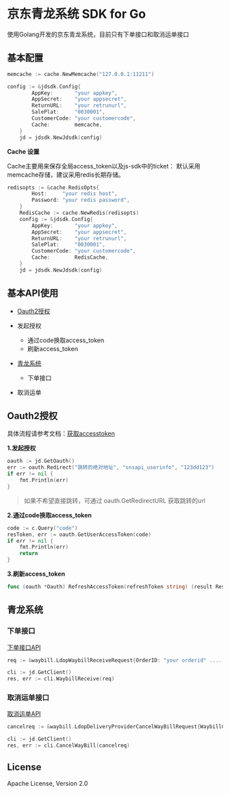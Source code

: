 # 京东青龙系统 SDK for Go

使用Golang开发的京东青龙系统，目前只有下单接口和取消运单接口

## 基本配置

```go
memcache := cache.NewMemcache("127.0.0.1:11211")

config := &jdsdk.Config{
		AppKey:       "your appkey",
		AppSecret:    "your appsecret",
		ReturnURL:    "your retrunurl",
		SalePlat:     "0030001",
		CustomerCode: "your customercode",
		Cache:        memcache,
	}
	jd = jdsdk.NewJdsdk(config)
```

**Cache 设置**

Cache主要用来保存全局access_token以及js-sdk中的ticket： 默认采用memcache存储，建议采用redis长期存储。

```go
redisopts := &cache.RedisOpts{
		Host:     "your redis host",
		Password: "your redis password",
	}
	RedisCache := cache.NewRedis(redisopts)
	config := &jdsdk.Config{
		AppKey:       "your appkey",
		AppSecret:    "your appsecret",
		ReturnURL:    "your retrunurl",
		SalePlat:     "0030001",
		CustomerCode: "your customercode",
		Cache:        RedisCache,
	}
	jd = jdsdk.NewJdsdk(config)
```



## 基本API使用

- [Oauth2授权](https://github.com/lgs821/jdsdk-go#Oauth2授权)
- 发起授权
  - 通过code换取access_token
  - 刷新access_token
  
- [青龙系统](https://github.com/lgs821/jdsdk-go#青龙系统)
  - 下单接口
- 取消运单
  

## Oauth2授权

具体流程请参考文档：[获取accesstoken](https://open.jd.com/home/home#/doc/common?listId=880)

**1.发起授权**

```go
oauth := jd.GetOauth()
err := oauth.Redirect("跳转的绝对地址", "snsapi_userinfo", "123dd123")
if err != nil {
	fmt.Println(err)
}
```

> 如果不希望直接跳转，可通过 oauth.GetRedirectURL 获取跳转的url

**2.通过code换取access_token**

```go
code := c.Query("code")
resToken, err := oauth.GetUserAccessToken(code)
if err != nil {
	fmt.Println(err)
	return
}
```

**3.刷新access_token**

```go
func (oauth *Oauth) RefreshAccessToken(refreshToken string) (result ResAccessToken, err error)
```

## 青龙系统

### 下单接口

[下单接口API](https://open.jd.com/home/home#/doc/apiAuthPackage?apiCateId=471&apiId=2122&apiName=jingdong.ldop.waybill.receive)

```go
req := &waybill.LdopWaybillReceiveRequest{OrderID: "your orderid" ......}

cli := jd.GetClient()
res, err := cli.WaybillReceive(req)
```

### 取消运单接口

[取消运单API](https://open.jd.com/home/home#/doc/apiAuthPackage?apiCateId=471&apiId=3482&apiName=jingdong.ldop.delivery.provider.cancelWayBill)

```go
cancelreq := &waybill.LdopDeliveryProviderCancelWayBillRequest{WaybillCode: "your waybillCode", CancelReason: "用户取消订单", OperatorName: "your name"}

cli := jd.GetClient()
res, err := cli.CancelWayBill(cancelreq)
```



## License

Apache License, Version 2.0